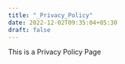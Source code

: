 ```yaml
---
title: "_Privacy_Policy"
date: 2022-12-02T09:35:04+05:30
draft: false
---
```

This is a Privacy Policy Page

